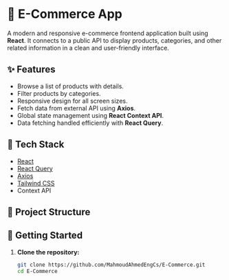 # 🛒 E-Commerce App

A modern and responsive e-commerce frontend application built using **React**. It connects to a public API to display products, categories, and other related information in a clean and user-friendly interface.

## ✨ Features
- Browse a list of products with details.
- Filter products by categories.
- Responsive design for all screen sizes.
- Fetch data from external API using **Axios**.
- Global state management using **React Context API**.
- Data fetching handled efficiently with **React Query**.

## 🧰 Tech Stack
- [React](https://reactjs.org/)
- [React Query](https://tanstack.com/query/latest)
- [Axios](https://axios-http.com/)
- [Tailwind CSS](https://tailwindcss.com/)
- Context API

## 📁 Project Structure

## 🚀 Getting Started
1. **Clone the repository:**
   ```bash
   git clone https://github.com/MahmoudAhmedEngCs/E-Commerce.git
   cd E-Commerce

